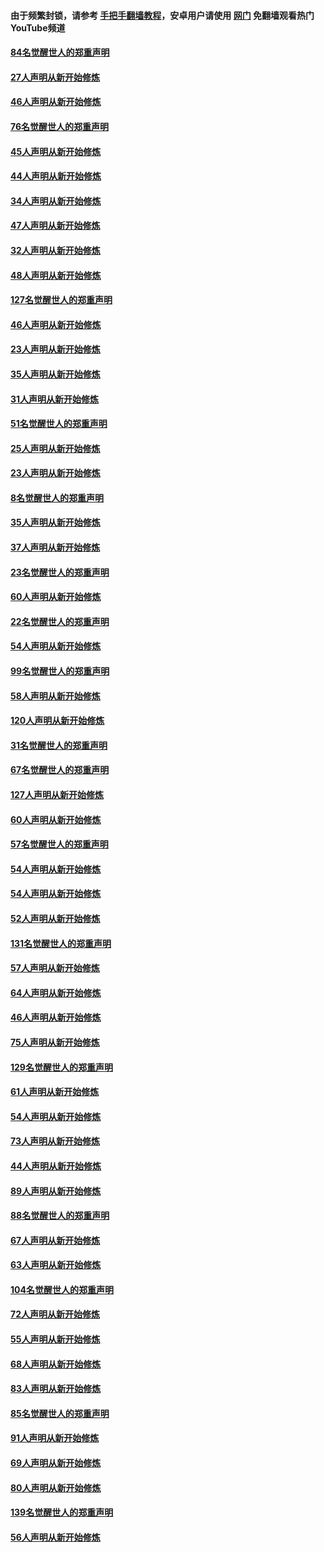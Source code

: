 #### 由于频繁封锁，请参考 [手把手翻墙教程](https://github.com/gfw-breaker/guides/wiki/)，安卓用户请使用 [网门](https://github.com/gfw-breaker/nogfw/blob/master/dl.md?t=03022300) 免翻墙观看热门YouTube频道 

#### [84名觉醒世人的郑重声明](../pages/91/421543.md?t=03022300) 

#### [27人声明从新开始修炼](../pages/91/421465.md?t=03022300) 

#### [46人声明从新开始修炼](../pages/91/421454.md?t=03022300) 

#### [76名觉醒世人的郑重声明](../pages/91/421453.md?t=03022300) 

#### [45人声明从新开始修炼](../pages/91/421452.md?t=03022300) 

#### [44人声明从新开始修炼](../pages/91/421422.md?t=03022300) 

#### [34人声明从新开始修炼](../pages/91/421322.md?t=03022300) 

#### [47人声明从新开始修炼](../pages/91/421264.md?t=03022300) 

#### [32人声明从新开始修炼](../pages/91/421225.md?t=03022300) 

#### [48人声明从新开始修炼](../pages/91/421202.md?t=03022300) 

#### [127名觉醒世人的郑重声明](../pages/91/421224.md?t=03022300) 

#### [46人声明从新开始修炼](../pages/91/421203.md?t=03022300) 

#### [23人声明从新开始修炼](../pages/91/421138.md?t=03022300) 

#### [35人声明从新开始修炼](../pages/91/421122.md?t=03022300) 

#### [31人声明从新开始修炼](../pages/91/421081.md?t=03022300) 

#### [51名觉醒世人的郑重声明](../pages/91/421080.md?t=03022300) 

#### [25人声明从新开始修炼](../pages/91/421020.md?t=03022300) 

#### [23人声明从新开始修炼](../pages/91/420884.md?t=03022300) 

#### [8名觉醒世人的郑重声明](../pages/91/420883.md?t=03022300) 

#### [35人声明从新开始修炼](../pages/91/420809.md?t=03022300) 

#### [37人声明从新开始修炼](../pages/91/420766.md?t=03022300) 

#### [23名觉醒世人的郑重声明](../pages/91/420765.md?t=03022300) 

#### [60人声明从新开始修炼](../pages/91/420727.md?t=03022300) 

#### [22名觉醒世人的郑重声明](../pages/91/420726.md?t=03022300) 

#### [54人声明从新开始修炼](../pages/91/420529.md?t=03022300) 

#### [99名觉醒世人的郑重声明](../pages/91/420528.md?t=03022300) 

#### [58人声明从新开始修炼](../pages/91/420198.md?t=03022300) 

#### [120人声明从新开始修炼](../pages/91/420141.md?t=03022300) 

#### [31名觉醒世人的郑重声明](../pages/91/420197.md?t=03022300) 

#### [67名觉醒世人的郑重声明](../pages/91/420140.md?t=03022300) 

#### [127人声明从新开始修炼](../pages/91/420082.md?t=03022300) 

#### [60人声明从新开始修炼](../pages/91/420081.md?t=03022300) 

#### [57名觉醒世人的郑重声明](../pages/91/420080.md?t=03022300) 

#### [54人声明从新开始修炼](../pages/91/419533.md?t=03022300) 

#### [54人声明从新开始修炼](../pages/91/419532.md?t=03022300) 

#### [52人声明从新开始修炼](../pages/91/419531.md?t=03022300) 

#### [131名觉醒世人的郑重声明](../pages/91/419530.md?t=03022300) 

#### [57人声明从新开始修炼](../pages/91/419430.md?t=03022300) 

#### [64人声明从新开始修炼](../pages/91/419429.md?t=03022300) 

#### [46人声明从新开始修炼](../pages/91/419428.md?t=03022300) 

#### [75人声明从新开始修炼](../pages/91/419427.md?t=03022300) 

#### [129名觉醒世人的郑重声明](../pages/91/419426.md?t=03022300) 

#### [61人声明从新开始修炼](../pages/91/419198.md?t=03022300) 

#### [54人声明从新开始修炼](../pages/91/419197.md?t=03022300) 

#### [73人声明从新开始修炼](../pages/91/419196.md?t=03022300) 

#### [44人声明从新开始修炼](../pages/91/419075.md?t=03022300) 

#### [89人声明从新开始修炼](../pages/91/419074.md?t=03022300) 

#### [88名觉醒世人的郑重声明](../pages/91/419195.md?t=03022300) 

#### [67人声明从新开始修炼](../pages/91/419073.md?t=03022300) 

#### [63人声明从新开始修炼](../pages/91/419072.md?t=03022300) 

#### [104名觉醒世人的郑重声明](../pages/91/419071.md?t=03022300) 

#### [72人声明从新开始修炼](../pages/91/418902.md?t=03022300) 

#### [55人声明从新开始修炼](../pages/91/418901.md?t=03022300) 

#### [68人声明从新开始修炼](../pages/91/418900.md?t=03022300) 

#### [83人声明从新开始修炼](../pages/91/418757.md?t=03022300) 

#### [85名觉醒世人的郑重声明](../pages/91/418899.md?t=03022300) 

#### [91人声明从新开始修炼](../pages/91/418756.md?t=03022300) 

#### [69人声明从新开始修炼](../pages/91/418755.md?t=03022300) 

#### [80人声明从新开始修炼](../pages/91/418754.md?t=03022300) 

#### [139名觉醒世人的郑重声明](../pages/91/418753.md?t=03022300) 

#### [56人声明从新开始修炼](../pages/91/418594.md?t=03022300) 

